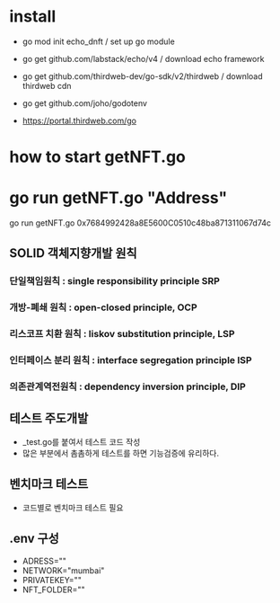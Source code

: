 # install

- go mod init echo_dnft / set up go module
- go get github.com/labstack/echo/v4 / download echo framework
- go get github.com/thirdweb-dev/go-sdk/v2/thirdweb / download thirdweb cdn
- go get github.com/joho/godotenv

- https://portal.thirdweb.com/go

# how to start getNFT.go

# go run getNFT.go "Address"

go run getNFT.go 0x7684992428a8E5600C0510c48ba871311067d74c

## SOLID 객체지향개발 원칙

### 단일책임원칙 : single responsibility principle SRP

### 개방-폐쇄 원칙 : open-closed principle, OCP

### 리스코프 치환 원칙 : liskov substitution principle, LSP

### 인터페이스 분리 원칙 : interface segregation principle ISP

### 의존관계역전원칙 : dependency inversion principle, DIP

## 테스트 주도개발

- \_test.go를 붙여서 테스트 코드 작성
- 많은 부분에서 촘촘하게 테스트를 하면 기능검증에 유리하다.

## 벤치마크 테스트

- 코드별로 벤치마크 테스트 필요

## .env 구성

- ADRESS=""
- NETWORK="mumbai"
- PRIVATEKEY=""
- NFT_FOLDER=""

